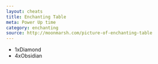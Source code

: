 ```yaml
---
layout: cheats
title: Enchanting Table
meta: Power Up time
category: enchanting
source: http://moonmarsh.com/picture-of-enchanting-table
---
```

- 1xDiamond
- 4xObsidian
